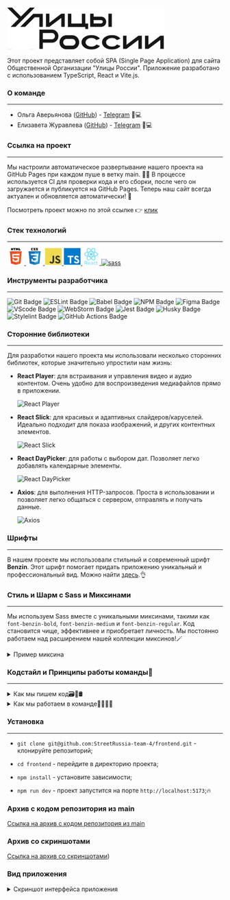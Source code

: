 ![Улицы России](src/assets/icon/logo.svg)

Этот проект представляет собой SPA (Single Page Application) для сайта Общественной Организации "Улицы России". Приложение разработано с использованием TypeScript, React и Vite.js.

### О команде

---

- Ольга Аверьянова ([GitHub](https://github.com/OlgaOlgar47)) - [Telegram](https://t.me/Olga_Averianova47) 📱💻
- Елизавета Журавлева ([GitHub](https://github.com/orgs/StreetRussia-team-4/people/Zhuuravel)) - [Telegram](https://t.me/zhuuravel) 📱💻

### Ссылка на проект

---

Мы настроили автоматическое развертывание нашего проекта на GitHub Pages при каждом пуше в ветку main. 💪🏻 В процессе используется CI для проверки кода и его сборки, после чего он загружается и публикуется на GitHub Pages. Теперь наш сайт всегда актуален и обновляется автоматически! 🚀

Посмотреть проект можно по этой ссылке 👉 [клик](https://streetrussia-team-4.github.io/frontend/)

### Стек технологий

---

<p align="left">
  <a href="https://www.w3.org/html/" target="_blank" rel="noreferrer">
    <img src="https://raw.githubusercontent.com/devicons/devicon/master/icons/html5/html5-original-wordmark.svg" alt="html5" width="40" height="40"/>
  </a>
  <a href="https://www.w3schools.com/css/" target="_blank" rel="noreferrer">
    <img src="https://raw.githubusercontent.com/devicons/devicon/master/icons/css3/css3-original-wordmark.svg" alt="css3" width="40" height="40"/>
  </a>
  <a href="https://developer.mozilla.org/en-US/docs/Web/JavaScript" target="_blank" rel="noreferrer">
    <img src="https://raw.githubusercontent.com/devicons/devicon/master/icons/javascript/javascript-original.svg" alt="javascript" width="40" height="40"/>
  </a>
  <a href="https://www.typescriptlang.org/" target="_blank" rel="noreferrer">
    <img src="https://raw.githubusercontent.com/devicons/devicon/master/icons/typescript/typescript-original.svg" alt="typescript" width="40" height="40"/>
  </a>
  <a href="https://reactjs.org/" target="_blank" rel="noreferrer">
    <img src="https://raw.githubusercontent.com/devicons/devicon/master/icons/react/react-original-wordmark.svg" alt="react" width="40" height="40"/>
  </a>
  <a href="https://sass-lang.com/" target="_blank" rel="noreferrer">
    <img src="https://www.vectorlogo.zone/logos/sass-lang/sass-lang-icon.svg" alt="sass" width="40" height="40"/>
  </a>
</p>

### Инструменты разработчика

---

<div id="general" style="display: inline">
  <img src="https://img.shields.io/badge/git-%23404d59.svg?style=for-the-badge&logo=git&logoColor=red" alt="Git Badge" />
  <img src="https://img.shields.io/badge/ESLint-%23404d59?style=for-the-badge&logo=eslint&logoColor=violet" alt="ESLint Badge" />
  <img src="https://img.shields.io/badge/babel-%23404d59?style=for-the-badge&logo=babel&logoColor=yellow" alt="Babel Badge" />
  <img src="https://img.shields.io/badge/NPM-%23404d59?style=for-the-badge&logo=npm&logoColor=red" alt="NPM Badge" />
  <img src="https://img.shields.io/badge/figma-%23404d59.svg?style=for-the-badge&logo=figma&logoColor=purple" alt="Figma Badge" />
  <img src="https://img.shields.io/badge/vscode-%23404d59?style=for-the-badge&logo=visual-studio-code&logoColor=blue" alt="VScode Badge" />
  <img src="https://img.shields.io/badge/WebStorm-%23404d59?style=for-the-badge&logo=webstorm&logoColor=blue" alt="WebStorm Badge" />
  <img src="https://img.shields.io/badge/jest-%23404d59?style=for-the-badge&logo=jest&logoColor=white" alt="Jest Badge" />
  <img src="https://img.shields.io/badge/husky-%23404d59?style=for-the-badge&logo=git&logoColor=green" alt="Husky Badge" />
  <img src="https://img.shields.io/badge/stylelint-%23404d59?style=for-the-badge&logo=stylelint&logoColor=pink" alt="Stylelint Badge" />
  <img src="https://img.shields.io/badge/github%20actions-%23404d59?style=for-the-badge&logo=github-actions&logoColor=blue" alt="GitHub Actions Badge" />
</div>

### Сторонние библиотеки

---

Для разработки нашего проекта мы использовали несколько сторонних библиотек, которые значительно упростили нам жизнь:

- **React Player**: для встраивания и управления видео и аудио контентом. Очень удобно для воспроизведения медиафайлов прямо в приложении.

  ![React Player](https://img.shields.io/badge/react--player-%23404d59?style=for-the-badge&logo=react&logoColor=blue)

- **React Slick**: для красивых и адаптивных слайдеров/каруселей. Идеально подходит для показа изображений, и других контентных элементов.

  ![React Slick](https://img.shields.io/badge/react--slick-%23404d59?style=for-the-badge&logo=react&logoColor=blue)

- **React DayPicker**: для работы с выбором дат. Позволяет легко добавлять календарные элементы.

  ![React DayPicker](https://img.shields.io/badge/react--daypicker-%23404d59?style=for-the-badge&logo=react&logoColor=blue)

- **Axios**: для выполнения HTTP-запросов. Проста в использовании и позволяет легко общаться с сервером,
   отправлять и получать данные.
  
  ![Axios](https://img.shields.io/badge/axios-%23404d59?style=for-the-badge&logo=axios&logoColor=blue)

### Шрифты

---

В нашем проекте мы использовали стильный и современный шрифт **Benzin**. Этот шрифт помогает придать приложению уникальный и профессиональный вид. Можно найти [здесь](https://bestfonts.pro/font/benzin).👌

### Стиль и Шарм с Sass и Миксинами

---

Мы используем Sass вместе с уникальными миксинами, такими как `font-benzin-bold`, `font-benzin-medium` и `font-benzin-regular`. Kод становится чище, эффективнее и приобретает личность. Мы постоянно работаем над расширением нашей коллекции миксинов!🪄

<details><summary>Пример миксина</summary>

![mixin-explained](src/assets/image/mixins-explained.jpg)

</details>

### Кодстайл и Принципы работы команды🙏

---

<details><summary>Как мы пишем код🗃️🐫🛢</summary>
  
`Модульная Структура`: У нас как в детском конструкторе LEGO - каждый компонент в своей уютной коробочке. Это помогает нам не запутаться и с легкостью добавлять и удалять части без паники.

`"Barrel Pattern"`: Не, это не название нового коктейля! Это наша секретная формула для простого импорта. Ставьте на полку файл index.ts, и все компоненты будут в ваших руках!

`SCSS и CamelCase`: Наши стили - настоящие модники. Мы используем SCSS для того, чтобы стили были такими гладкими, как шелк, а названия классов придумываем в стиле "король верблюда" - CamelCase!

`Именной Импорт`: У нас как на эксклюзивной вечеринке - без приглашения не впустят! Именно поэтому мы используем только именные импорты для наших компонентов.

`Префиксы в Коммитах`: Все наши коммиты - это как загадка для стиля. feat, fix, style - каждый префикс как часть нашего секретного языка.
</details>

<details><summary>Как мы работаем в команде🤝🏻📢🔗</summary>

В команде каждый - настоящий артист!
  
`Отдельная Ветка для Каждого`: У нас своя карусель - разработка ведется в своей уютной ветке. Так что никаких сбоев в музыке!

`Слияние в Dev`: Все дороги ведут в Рим, а наши ветки - в dev. Здесь все наши творения сливаются в одно, как магия!

`Main - Наша Премьера`: И, конечно, наша последняя версия кода и деплой живут в ветке Main, как настоящие звезды на красной дорожке!

</details>


### Установка

---

- `git clone git@github.com:StreetRussia-team-4/frontend.git` - клонируйте репозиторий;

- `cd frontend` - перейдите в директорию проекта;

- `npm install` - yстановите зависимости;

- `npm run dev` - проект запустится на порте `http://localhost:5173`;🔥

### Архив с кодом репозитория из main


[Ссылка на архив с кодом репозитория из main](https://disk.yandex.com/d/piisShH2oeiotQ)

### Архив со скриншотами


[Ссылка на архив со скриншотами](https://disk.yandex.ru/client/disk/street-russia-screenshots))

### Вид приложения


<details><summary> Скриншот интерфейса приложения</summary>

![Alt текст](src/assets/image/image.png)

</details>
